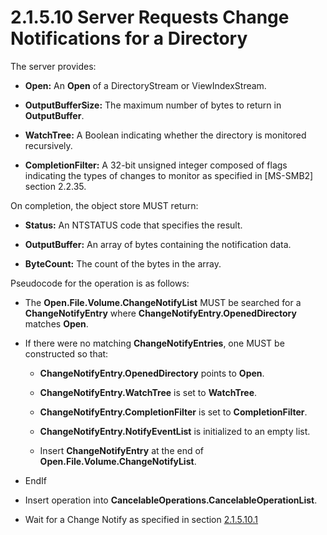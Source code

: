 <html dir="LTR" xmlns:mshelp="http://msdn.microsoft.com/mshelp" xmlns:ddue="http://ddue.schemas.microsoft.com/authoring/2003/5" xmlns:xlink="http://www.w3.org/1999/xlink" xmlns:tool="http://www.microsoft.com/tooltip">
    <head>
        <meta http-equiv="Content-Type" content="text/html; CHARSET=utf-8"></meta>
        <meta name="save" content="history"></meta>
        <title>2.1.5.10 Server Requests Change Notifications for a Directory</title>
        <xml>
            <mshelp:toctitle title="2.1.5.10 Server Requests Change Notifications for a Directory"></mshelp:toctitle>
            <mshelp:rltitle title="[MS-FSA]: Server Requests Change Notifications for a Directory"></mshelp:rltitle>
            <mshelp:keyword index="A" term="e9e427f6-16b6-49ff-8782-6b564bef7726"></mshelp:keyword>
            <mshelp:attr name="DCSext.ContentType" value="open specification"></mshelp:attr>
            <mshelp:attr name="AssetID" value="e9e427f6-16b6-49ff-8782-6b564bef7726"></mshelp:attr>
            <mshelp:attr name="TopicType" value="kbRef"></mshelp:attr>
            <mshelp:attr name="DCSext.Title" value="[MS-FSA]: Server Requests Change Notifications for a Directory" />
        </xml>
    </head>
    <body>
        <div id="header">
            <h1 class="heading">2.1.5.10 Server Requests Change Notifications for a Directory</h1>
        </div>
        <div id="mainSection">
            <div id="mainBody">
                <div id="allHistory" class="saveHistory"></div>
                <div id="sectionSection0" class="section" name="collapseableSection">
                    

<p>The server provides:</p>

<ul><li><p><span><span> 
</span></span><b>Open:</b> An <b>Open</b> of a DirectoryStream or
ViewIndexStream.</p>

</li><li><p><span><span> 
</span></span><b>OutputBufferSize:</b> The maximum number of bytes to return in
<b>OutputBuffer</b>.</p>

</li><li><p><span><span> 
</span></span><b>WatchTree:</b> A Boolean indicating whether the directory is
monitored recursively.</p>

</li><li><p><span><span> 
</span></span><b>CompletionFilter:</b> A 32-bit unsigned integer composed of
flags indicating the types of changes to monitor as specified in <mshelp:link keywords="5606ad47-5ee0-437a-817e-70c366052962" tabindex="0">[MS-SMB2]</mshelp:link>
section <mshelp:link keywords="598f395a-e7a2-4cc8-afb3-ccb30dd2df7c" tabindex="0">2.2.35</mshelp:link>.</p>

</li></ul><p>On completion, the object store MUST return:</p>

<ul><li><p><span><span> 
</span></span><b>Status:</b> An NTSTATUS code that specifies the result.</p>

</li><li><p><span><span> 
</span></span><b>OutputBuffer:</b> An array of bytes containing the
notification data.</p>

</li><li><p><span><span> 
</span></span><b>ByteCount:</b> The count of the bytes in the array.</p>

</li></ul><p>Pseudocode for the operation is as follows:</p>

<ul><li><p><span><span> 
</span></span>The <b>Open.File.Volume.ChangeNotifyList</b> MUST be searched for
a <b>ChangeNotifyEntry</b> where <b>ChangeNotifyEntry.OpenedDirectory</b>
matches <b>Open</b>.</p>

</li><li><p><span><span> 
</span></span>If there were no matching <b>ChangeNotifyEntries</b>, one MUST be
constructed so that:</p>

<ul><li><p><span><span>  </span></span><b>ChangeNotifyEntry.OpenedDirectory</b>
points to <b>Open</b>.</p>

</li><li><p><span><span>  </span></span><b>ChangeNotifyEntry.WatchTree</b>
is set to <b>WatchTree</b>.</p>

</li><li><p><span><span>  </span></span><b>ChangeNotifyEntry.CompletionFilter</b>
is set to <b>CompletionFilter</b>.</p>

</li><li><p><span><span>  </span></span><b>ChangeNotifyEntry.NotifyEventList</b>
is initialized to an empty list.</p>

</li><li><p><span><span>  </span></span>Insert
<b>ChangeNotifyEntry</b> at the end of <b>Open.File.Volume.ChangeNotifyList</b>.</p>

</li></ul></li><li><p><span><span> 
</span></span>EndIf</p>

</li><li><p><span><span> 
</span></span>Insert operation into <b>CancelableOperations.CancelableOperationList</b>.</p>

</li><li><p><span><span> 
</span></span>Wait for a Change Notify as specified in section <a href="dd20655d-5ea7-4f49-9ab5-b95c95a78df7.md">2.1.5.10.1</a></p>

</li></ul>
                </div>
            </div>
        </div>
    </body>
</html>